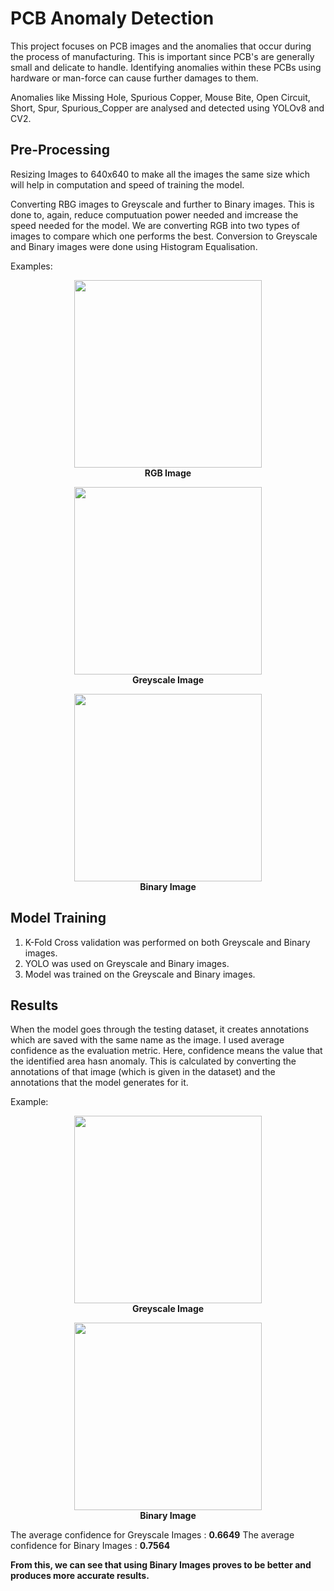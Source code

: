 # PCB Anomaly Detection

This project focuses on PCB images and the anomalies that occur during the process of manufacturing. This is important since PCB's are generally small and delicate to handle. Identifying anomalies within these PCBs using hardware or man-force can cause further damages to them.

Anomalies like Missing Hole, Spurious Copper, Mouse Bite, Open Circuit, Short, Spur, Spurious_Copper are analysed and detected using YOLOv8 and CV2.

## Pre-Processing

Resizing Images to 640x640 to make all the images the same size which will help in computation and speed of training the model.

Converting RBG images to Greyscale and further to Binary images. This is done to, again, reduce computuation power needed and imcrease the speed needed for the model. We are converting RGB into two types of images to compare which one performs the best. Conversion to Greyscale and Binary images were done using Histogram Equalisation.

Examples:

<p align="center">
  <img src="https://github.com/user-attachments/assets/e4b8293d-1eca-4774-83c4-5e5725c5a86a" width="300">
  <br>
  <b>RGB Image</b>
</p>

<p align="center">
  <img src="https://github.com/user-attachments/assets/5d011db8-13b3-46af-8a41-64ef33d25e59" width="300">
  <br>
  <b>Greyscale Image</b>
</p>

<p align="center">
  <img src="https://github.com/user-attachments/assets/e8110494-74cb-495d-b187-f60c84e5f29e" width="300">
  <br>
  <b>Binary Image</b>
</p>

## Model Training

1. K-Fold Cross validation was performed on both Greyscale and Binary images.
2. YOLO was used on Greyscale and Binary images.
3. Model was trained on the Greyscale and Binary images.

## Results

When the model goes through the testing dataset, it creates annotations which are saved with the same name as the image. 
I used average confidence as the evaluation metric. Here, confidence means the value that the identified area hasn anomaly. This is calculated by converting the annotations of that image (which is given in the dataset) and the annotations that the model generates for it.

Example:

<p align="center">
  <img src="https://github.com/user-attachments/assets/bc9bf35b-8f3c-4d28-9c19-40c1ef5d301e" width="300">
  <br>
  <b>Greyscale Image</b>
</p>

<p align="center">
  <img src="https://github.com/user-attachments/assets/b352ca4f-e7e7-40d6-b9a5-c97e20f86e8c" width="300">
  <br>
  <b>Binary Image</b>
</p>

The average confidence for Greyscale Images : **0.6649**
The average confidence for Binary Images : **0.7564**

**From this, we can see that using Binary Images proves to be better and produces more accurate results.**






